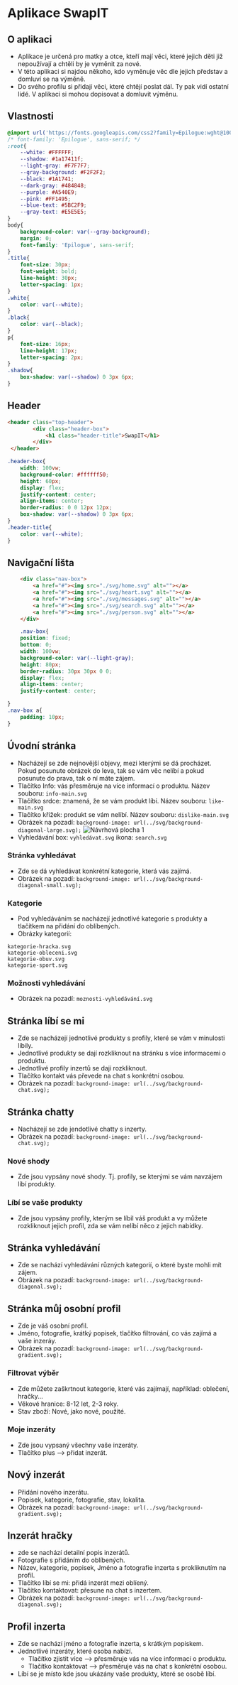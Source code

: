 # Aplikace SwapIT
## O aplikaci
- Aplikace je určená pro matky a otce, kteří mají věci, které jejich děti již nepoužívají a chtěli by je vyměnit za nové.
- V této aplikaci si najdou někoho, kdo vyměnuje věc dle jejich představ a domluví se na výměně.
- Do svého profilu si přidají věci, které chtějí poslat dál. Ty pak vidí ostatní lidé. V aplikaci si mohou dopisovat a domluvit výměnu. 
## Vlastnosti
```css
@import url('https://fonts.googleapis.com/css2?family=Epilogue:wght@100;300;400;600;700;800&display=swap');
/* font-family: 'Epilogue', sans-serif; */
:root{
    --white: #FFFFFF;
    --shadow: #1a17411f;
    --light-gray: #F7F7F7;
    --gray-background: #F2F2F2;
    --black: #1A1741;
    --dark-gray: #484848;
    --purple: #A540E9;
    --pink: #FF1495;
    --blue-text: #5BC2F9;
    --gray-text: #E5E5E5;
}
body{
    background-color: var(--gray-background);
    margin: 0;
    font-family: 'Epilogue', sans-serif; 
}
.title{
    font-size: 30px;
    font-weight: bold;
    line-height: 30px;
    letter-spacing: 1px;
}
.white{
    color: var(--white);
}
.black{
    color: var(--black);
}
p{
    font-size: 16px;
    line-height: 17px;
    letter-spacing: 2px;
}
.shadow{
    box-shadow: var(--shadow) 0 3px 6px;
}
```



## Header
```html
<header class="top-header">
        <div class="header-box">
            <h1 class="header-title">SwapIT</h1>
        </div>
 </header>
```
```css
.header-box{
    width: 100vw;
    background-color: #ffffff50;
    height: 60px;
    display: flex;
    justify-content: center;
    align-items: center;
    border-radius: 0 0 12px 12px;
    box-shadow: var(--shadow) 0 3px 6px;
}
.header-title{
    color: var(--white);
}
```
## Navigační lišta
```html
    <div class="nav-box">
        <a href="#"><img src="./svg/home.svg" alt=""></a>
        <a href="#"><img src="./svg/heart.svg" alt=""></a>
        <a href="#"><img src="./svg/messages.svg" alt=""></a>
        <a href="#"><img src="./svg/search.svg" alt=""></a>
        <a href="#"><img src="./svg/person.svg" alt=""></a>
    </div>
```

```css
    .nav-box{
    position: fixed;
    bottom: 0;
    width: 100vw;
    background-color: var(--light-gray);
    height: 80px;
    border-radius: 30px 30px 0 0;
    display: flex;
    align-items: center;
    justify-content: center;

}
.nav-box a{
    padding: 10px;
}
```
## Úvodní stránka
- Nacházejí se zde nejnovější objevy, mezi kterými se dá procházet. Pokud posunute obrázek do leva, tak se vám věc nelíbí a pokud posunute do prava, tak o ní máte zájem. 
- Tlačítko Info: vás přesměruje na více informací o produktu. Název souboru: `info-main.svg`
- Tlačítko srdce: znamená, že se vám produkt líbí. Název souboru: ``like-main.svg``
- Tlačítko křížek: produkt se vám nelíbí. Název souboru: `dislike-main.svg`
- Obrázek na pozadí: `background-image: url(../svg/background-diagonal-large.svg);`
![Návrhová plocha 1](https://user-images.githubusercontent.com/79641987/162609725-4e1ebdae-69d5-4007-9a9e-31c17e75ad25.jpg)
- Vyhledávání box: `vyhledávat.svg` ikona: `search.svg`
### Stránka vyhledávat
- Zde se dá vyhledávat konkrétní kategorie, která vás zajímá.
- Obrázek na pozadí: `background-image: url(../svg/background-diagonal-small.svg);`
### Kategorie
- Pod vyhledáváním se nacházejí jednotlivé kategorie s produkty a tlačítkem na přidání do oblíbených.
- Obrázky kategorií: 
```
kategorie-hracka.svg
kategorie-obleceni.svg
kategorie-obuv.svg
kategorie-sport.svg
```
### Možnosti vyhledávání
- Obrázek na pozadí: `moznosti-vyhledávání.svg`
## Stránka líbí se mi
- Zde se nacházejí jednotlivé produkty s profily, které se vám v minulosti líbily.
- Jednotlivé produkty se dají rozkliknout na stránku s více informacemi o produktu.
- Jednotlivé profily inzertů se dají rozkliknout.
- Tlačítko kontakt vás převede na chat s konkrétní osobou.
- Obrázek na pozadí: `background-image: url(../svg/background-chat.svg);`
## Stránka chatty
- Nacházejí se zde jendotlivé chatty s inzerty.
- Obrázek na pozadí: `background-image: url(../svg/background-chat.svg);`
### Nové shody
- Zde jsou vypsány nové shody. Tj. profily, se kterými se vám navzájem líbí produkty.
### Líbí se vaše produkty
- Zde jsou vypsány profily, kterým se líbil váš produkt a vy můžete rozkliknout jejich profil, zda se vám nelíbí něco z jejich nabídky. 
## Stránka vyhledávání
- Zde se nachází vyhledávání různých kategorií, o které byste mohli mít zájem.
- Obrázek na pozadí: `background-image: url(../svg/background-diagonal.svg);`
## Stránka můj osobní profil 
- Zde je váš osobní profil.
- Jméno, fotografie, krátký popisek, tlačítko filtrování, co vás zajímá a vaše inzeráy.
- Obrázek na pozadí: `background-image: url(../svg/background-gradient.svg);`
### Filtrovat výběr
- Zde můžete zaškrtnout kategorie, které vás zajímají, například: oblečení, hračky...
- Věkové hranice: 8-12 let, 2-3 roky.
- Stav zboží: Nové, jako nové, použité.
### Moje inzeráty
- Zde jsou vypsaný všechny vaše inzeráty.
- Tlačítko plus –> přidat inzerát.
## Nový inzerát
- Přidání nového inzerátu.
- Popisek, kategorie, fotografie, stav, lokalita.
- Obrázek na pozadí: `background-image: url(../svg/background-gradient.svg);`
## Inzerát hračky
- zde se nachází detailní popis inzerátů.
- Fotografie s přidáním do oblíbených.
- Název, kategorie, popisek, Jméno a fotografie inzerta s prokliknutím na profil. 
- Tlačítko líbí se mi: přidá inzerát mezi oblíený.
- Tlačítko kontaktovat: přesune na chat s inzertem.
- Obrázek na pozadí: `background-image: url(../svg/background-diagonal.svg);`
## Profil inzerta
- Zde se nachází jméno a fotografie inzerta, s krátkým popiskem.
- Jednotlivé inzeráty, které osoba nabízí.
    - Tlačítko zjistit více –> přesměruje vás na více informací o produktu.
    - Tlačítko kontaktovat –> přesměruje vás na chat s konkrétní osobou.
- Líbí se je místo kde jsou ukázány vaše produkty, které se osobě líbí.
